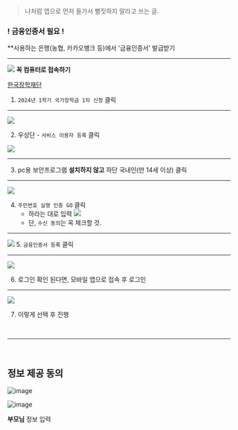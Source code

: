 > 나처럼 앱으로 먼저 들가서 뻘짓하지 말라고 쓰는 글.

### ! 금융인증서 필요 !
**사용하는 은행(농협, 카카오뱅크 등)에서 '금융인증서' 발급받기

<hr />

![](https://velog.velcdn.com/images/ga111o/post/9362f191-d2e2-4243-b9b2-42c21aab591a/image.png)
**꼭 컴퓨터로 접속하기**

[한국장학재단](https://www.kosaf.go.kr/ko/main.do)

1. `2024년 1학기 국가장학금 1차 신청` 클릭

<hr />

![](https://velog.velcdn.com/images/ga111o/post/17dd44a8-682f-4476-be84-1a7baab4c3e8/image.png)

2. 우상단 - `서비스 이용자 등록` 클릭

![](https://velog.velcdn.com/images/ga111o/post/5e9a9f27-4d70-4413-843b-9b651020ea91/image.png)

<hr />

3. pc용 보안프로그램 **설치하지 않고** 하단 국내인(만 14세 이상) 클릭

<hr />

![](https://velog.velcdn.com/images/ga111o/post/3ae45d59-1d87-4403-a398-348e2ac957a6/image.png)

4. `주민번호 실명 인증 GO` 클릭
	- 하라는 대로 입력
	![](https://velog.velcdn.com/images/ga111o/post/7e3e0359-887b-4a5e-8bd4-11b4abd653c9/image.png)
	- 단, `수신 동의`는 꼭 체크할 것.

<hr />

![](https://velog.velcdn.com/images/ga111o/post/d1f625f9-9af0-4a12-b6be-c1347e86ebb2/image.png)
5. `금융인증서 등록` 클릭

<hr />

![](https://velog.velcdn.com/images/ga111o/post/5d2fa04d-4950-4cfd-9f36-4172adfe8024/image.png)

6. 로그인 확인 된다면, 모바일 앱으로 접속 후 로그인 

<hr />


![](https://velog.velcdn.com/images/ga111o/post/d7f0e754-5769-4f88-a878-f1289efe087a/image.png)

7. 이렇게 선택 후 진행

<br>
<hr>
<br>

## 정보 제공 동의

![image](https://github.com/ga111o/Obsidian/assets/152472224/e5ef7488-087b-4bea-91f1-9b612cb4aa11)

![image](https://github.com/ga111o/Obsidian/assets/152472224/0638c3f1-8886-4e87-9cb9-d7722cc52a1b)

**부모님** 정보 입력

